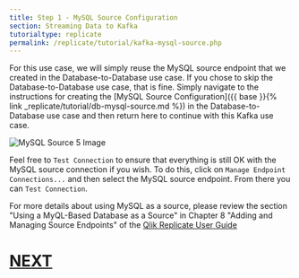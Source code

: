 ```yaml
---
title: Step 1 - MySQL Source Configuration
section: Streaming Data to Kafka
tutorialtype: replicate
permalink: /replicate/tutorial/kafka-mysql-source.php
---
```


For this use case, we will simply reuse the MySQL source endpoint that we created in the 
Database-to-Database use case. If you chose to skip the Database-to-Database use case, 
that is fine. Simply navigate to the instructions for creating the 
[MySQL Source Configuration]({{ base }}{% link _replicate/tutorial/db-mysql-source.md %}) 
in the Database-to-Database use case and then return here to continue with this Kafka use case.

![MySQL Source 5 Image](/images/mysql-src-3.png)

Feel free to `Test Connection` to ensure that everything is still OK with the MySQL source connection 
if you wish. To do this, click on `Manage Endpoint Connections...` and then select the MySQL source
endpoint. From there you can `Test Connection`.


For more details about using MySQL as a source, please review the section
"Using a MyQL-Based Database as a Source" in Chapter 8 "Adding and Managing Source Endpoints" of the
[Qlik Replicate User Guide](/files/Qlik_Replicate_User_Guide.pdf)

# [NEXT](../kafka-target)
 